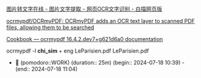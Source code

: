 [图片转文字在线 - 图片文字提取 - 网页OCR文字识别 - 白描网页版](https://web.baimiaoapp.com/)



[ocrmypdf/OCRmyPDF: OCRmyPDF adds an OCR text layer to scanned PDF files, allowing them to be searched](https://github.com/ocrmypdf/OCRmyPDF)



[Cookbook — ocrmypdf 16.4.2.dev7+g621d6a0 documentation](https://ocrmypdf.readthedocs.io/en/latest/cookbook.html#basic-examples)

ocrmypdf -l **chi_sim** + eng LeParisien.pdf LeParisien.pdf





- 🍅 (pomodoro::WORK) (duration:: 25m) (begin:: 2024-07-18 10:39) - (end:: 2024-07-18 11:04)

